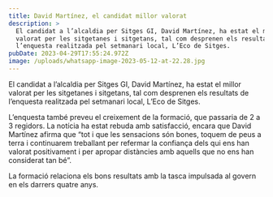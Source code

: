 ```yaml
---
title: David Martínez, el candidat millor valorat
description: >
  El candidat a l’alcaldia per Sitges GI, David Martínez, ha estat el millor
  valorat per les sitgetanes i sitgetans, tal com desprenen els resultats de
  l’enquesta realitzada pel setmanari local, L’Eco de Sitges. 
pubDate: 2023-04-29T17:55:24.972Z
image: /uploads/whatsapp-image-2023-05-12-at-22.28.jpg
---
```

El candidat a l’alcaldia per Sitges GI, David Martínez, ha estat el millor valorat per les sitgetanes i sitgetans, tal com desprenen els resultats de l’enquesta realitzada pel setmanari local, L’Eco de Sitges. 

L’enquesta també preveu el creixement de la formació, que passaria de 2 a 3 regidors. La notícia ha estat rebuda amb satisfacció, encara que David Martínez afirma que “tot i que les sensacions són bones, toquem de peus a terra i continuarem treballant per refermar la confiança dels qui ens han valorat positivament i per apropar distàncies amb aquells que no ens han considerat tan bé”. 

La formació relaciona els bons resultats amb la tasca impulsada al govern en els darrers quatre anys.